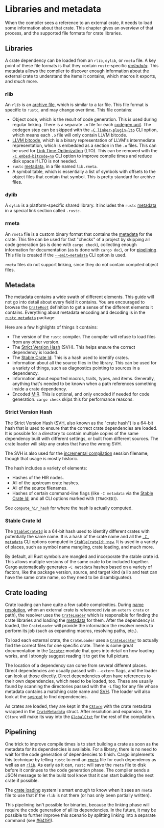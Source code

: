 # Libraries and metadata

When the compiler sees a reference to an external crate, it needs to load some
information about that crate. This chapter gives an overview of that process,
and the supported file formats for crate libraries.

## Libraries

A crate dependency can be loaded from an `rlib`, `dylib`, or `rmeta` file. A
key point of these file formats is that they contain `rustc`-specific
[*metadata*](#metadata). This metadata allows the compiler to discover enough
information about the external crate to understand the items it contains,
which macros it exports, and *much* more.

### rlib

An `rlib` is an [archive file], which is similar to a tar file. This file
format is specific to `rustc`, and may change over time. This file contains:

* Object code, which is the result of code generation. This is used during
  regular linking. There is a separate `.o` file for each [codegen unit]. The
  codegen step can be skipped with the [`-C
  linker-plugin-lto`][linker-plugin-lto] CLI option, which means each `.o`
  file will only contain LLVM bitcode.
* [LLVM bitcode], which is a binary representation of LLVM's intermediate
  representation, which is embedded as a section in the `.o` files. This can
  be used for [Link Time Optimization] (LTO). This can be removed with the
  [`-C embed-bitcode=no`][embed-bitcode] CLI option to improve compile times
  and reduce disk space if LTO is not needed.
* `rustc` [metadata], in a file named `lib.rmeta`.
* A symbol table, which is essentially a list of symbols with offsets to the
  object files that contain that symbol. This is pretty standard for archive
  files.

[archive file]: https://en.wikipedia.org/wiki/Ar_(Unix)
[LLVM bitcode]: https://llvm.org/docs/BitCodeFormat.html
[Link Time Optimization]: https://llvm.org/docs/LinkTimeOptimization.html
[codegen unit]: ../backend/codegen.md
[embed-bitcode]: https://doc.rust-lang.org/rustc/codegen-options/index.html#embed-bitcode
[linker-plugin-lto]: https://doc.rust-lang.org/rustc/codegen-options/index.html#linker-plugin-lto

### dylib

A `dylib` is a platform-specific shared library. It includes the `rustc`
[metadata] in a special link section called `.rustc`.

### rmeta

An `rmeta` file is a custom binary format that contains the [metadata] for the
crate. This file can be used for fast "checks" of a project by skipping all code
generation (as is done with `cargo check`), collecting enough information for
documentation (as is done with `cargo doc`), or for [pipelining](#pipelining).
This file is created if the [`--emit=metadata`][emit] CLI option is used.

`rmeta` files do not support linking, since they do not contain compiled
object files.

[emit]: https://doc.rust-lang.org/rustc/command-line-arguments.html#option-emit

## Metadata

The metadata contains a wide swath of different elements. This guide will not go
into detail about every field it contains. You are encouraged to browse the
[`CrateRoot`] definition to get a sense of the different elements it contains.
Everything about metadata encoding and decoding is in the [`rustc_metadata`]
package.

Here are a few highlights of things it contains:

* The version of the `rustc` compiler. The compiler will refuse to load files
  from any other version.
* The [Strict Version Hash](#strict-version-hash) (SVH). This helps ensure the
  correct dependency is loaded.
* The [Stable Crate Id](#stable-crate-id). This is a hash used
  to identify crates.
* Information about all the source files in the library. This can be used for
  a variety of things, such as diagnostics pointing to sources in a
  dependency.
* Information about exported macros, traits, types, and items. Generally,
  anything that's needed to be known when a path references something inside a
  crate dependency.
* Encoded [MIR]. This is optional, and only encoded if needed for code
  generation. `cargo check` skips this for performance reasons.

[`CrateRoot`]: https://doc.rust-lang.org/nightly/nightly-rustc/rustc_metadata/rmeta/struct.CrateRoot.html
[`rustc_metadata`]: https://doc.rust-lang.org/nightly/nightly-rustc/rustc_metadata/index.html
[MIR]: ../mir/index.md

### Strict Version Hash

The Strict Version Hash ([SVH], also known as the "crate hash") is a 64-bit
hash that is used to ensure that the correct crate dependencies are loaded. It
is possible for a directory to contain multiple copies of the same dependency
built with different settings, or built from different sources. The crate
loader will skip any crates that have the wrong SVH.

The SVH is also used for the [incremental compilation] session filename,
though that usage is mostly historic.

The hash includes a variety of elements:

* Hashes of the HIR nodes.
* All of the upstream crate hashes.
* All of the source filenames.
* Hashes of certain command-line flags (like `-C metadata` via the [Stable
  Crate Id](#stable-crate-id), and all CLI options marked with `[TRACKED]`).

See [`compute_hir_hash`] for where the hash is actually computed.

[SVH]: https://doc.rust-lang.org/nightly/nightly-rustc/rustc_data_structures/svh/struct.Svh.html
[incremental compilation]: ../queries/incremental-compilation.md
[`compute_hir_hash`]: https://doc.rust-lang.org/nightly/nightly-rustc/rustc_ast_lowering/fn.compute_hir_hash.html

### Stable Crate Id

The [`StableCrateId`] is a 64-bit hash used to identify different crates with
potentially the same name. It is a hash of the crate name and all the
[`-C metadata`] CLI options computed in [`StableCrateId::new`]. It is
used in a variety of places, such as symbol name mangling, crate loading, and
much more.

By default, all Rust symbols are mangled and incorporate the stable crate id.
This allows multiple versions of the same crate to be included together. Cargo
automatically generates `-C metadata` hashes based on a variety of factors, like
the package version, source, and target kind (a lib and test can have the same
crate name, so they need to be disambiguated).

[`StableCrateId`]: https://doc.rust-lang.org/nightly/nightly-rustc/rustc_span/def_id/struct.StableCrateId.html
[`StableCrateId::new`]: https://doc.rust-lang.org/nightly/nightly-rustc/rustc_span/def_id/struct.StableCrateId.html#method.new
[`-C metadata`]: https://doc.rust-lang.org/rustc/codegen-options/index.html#metadata

## Crate loading

Crate loading can have quite a few subtle complexities. During [name
resolution], when an external crate is referenced (via an `extern crate` or
path), the resolver uses the [`CrateLoader`] which is responsible for finding
the crate libraries and loading the [metadata] for them. After the dependency
is loaded, the `CrateLoader` will provide the information the resolver needs
to perform its job (such as expanding macros, resolving paths, etc.).

To load each external crate, the `CrateLoader` uses a [`CrateLocator`] to
actually find the correct files for one specific crate. There is some great
documentation in the [`locator`] module that goes into detail on how loading
works, and I strongly suggest reading it to get the full picture.

The location of a dependency can come from several different places. Direct
dependencies are usually passed with `--extern` flags, and the loader can look
at those directly. Direct dependencies often have references to their own
dependencies, which need to be loaded, too. These are usually found by
scanning the directories passed with the `-L` flag for any file whose metadata
contains a matching crate name and [SVH](#strict-version-hash). The loader
will also look at the [sysroot] to find dependencies.

As crates are loaded, they are kept in the [`CStore`] with the crate metadata
wrapped in the [`CrateMetadata`] struct. After resolution and expansion, the
`CStore` will make its way into the [`GlobalCtxt`] for the rest of the
compilation.

[name resolution]: ../name-resolution.md
[`CrateLoader`]: https://doc.rust-lang.org/nightly/nightly-rustc/rustc_metadata/creader/struct.CrateLoader.html
[`CrateLocator`]: https://doc.rust-lang.org/nightly/nightly-rustc/rustc_metadata/locator/struct.CrateLocator.html
[`locator`]: https://doc.rust-lang.org/nightly/nightly-rustc/rustc_metadata/locator/index.html
[`CStore`]: https://doc.rust-lang.org/nightly/nightly-rustc/rustc_metadata/creader/struct.CStore.html
[`CrateMetadata`]: https://doc.rust-lang.org/nightly/nightly-rustc/rustc_metadata/rmeta/decoder/struct.CrateMetadata.html
[`GlobalCtxt`]: https://doc.rust-lang.org/nightly/nightly-rustc/rustc_middle/ty/struct.GlobalCtxt.html
[sysroot]: ../building/bootstrapping/what-bootstrapping-does.md#what-is-a-sysroot

## Pipelining

One trick to improve compile times is to start building a crate as soon as the
metadata for its dependencies is available. For a library, there is no need to
wait for the code generation of dependencies to finish. Cargo implements this
technique by telling `rustc` to emit an [`rmeta`](#rmeta) file for each
dependency as well as an [`rlib`](#rlib). As early as it can, `rustc` will
save the `rmeta` file to disk before it continues to the code generation
phase. The compiler sends a JSON message to let the build tool know that it
can start building the next crate if possible.

The [crate loading](#crate-loading) system is smart enough to know when it
sees an `rmeta` file to use that if the `rlib` is not there (or has only been
partially written).

This pipelining isn't possible for binaries, because the linking phase will
require the code generation of all its dependencies. In the future, it may be
possible to further improve this scenario by splitting linking into a separate
command (see [#64191]).

[#64191]: https://github.com/rust-lang/rust/issues/64191

[metadata]: #metadata
